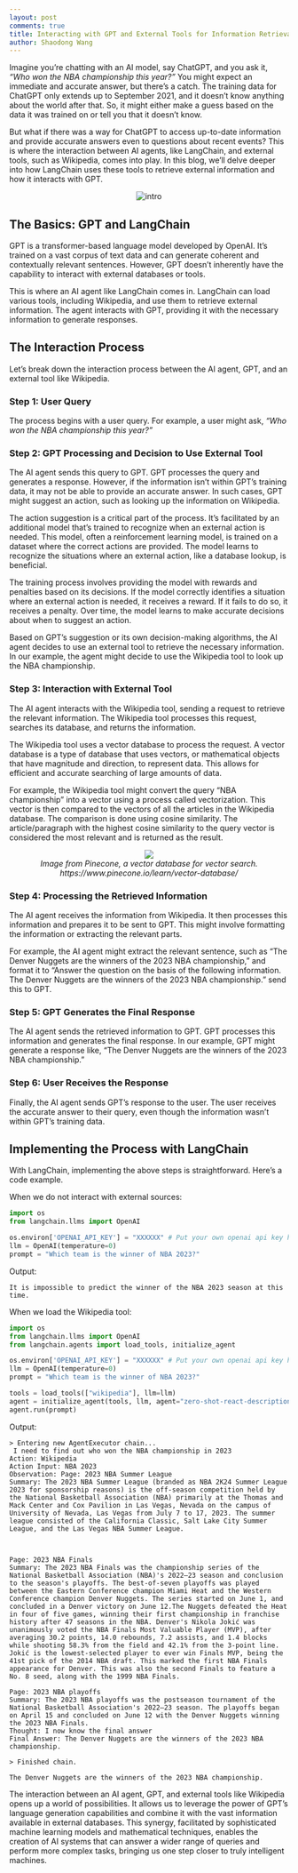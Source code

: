 ```yaml
---
layout: post
comments: true
title: Interacting with GPT and External Tools for Information Retrieval
author: Shaodong Wang
---
```


Imagine you’re chatting with an AI model, say ChatGPT, and you ask it, 
*“Who won the NBA championship this year?”* You might expect an immediate and accurate answer, 
but there’s a catch. The training data for ChatGPT only extends up to September 2021, 
and it doesn’t know anything about the world after that. 
So, it might either make a guess based on the data it was trained on or tell you that it doesn’t know.

But what if there was a way for ChatGPT to access up-to-date information and provide accurate answers even to questions about recent events? 
This is where the interaction between AI agents, like LangChain, and external tools, such as Wikipedia, comes into play. 
In this blog, we’ll delve deeper into how LangChain uses these tools to retrieve external information and how it interacts with GPT.

<figure align="center">
  <img src="{{ site.url }}{{ site.baseurl }}/assets/images/gpt_information_retrieval/intro.png" 
  alt="intro">
  <figcaption><em> </em></figcaption>
</figure>


## The Basics: GPT and LangChain
GPT is a transformer-based language model developed by OpenAI. It’s trained on a vast corpus of text data and can generate coherent and contextually relevant sentences. However, GPT doesn’t inherently have the capability to interact with external databases or tools.

This is where an AI agent like LangChain comes in. LangChain can load various tools, including Wikipedia, and use them to retrieve external information. The agent interacts with GPT, providing it with the necessary information to generate responses.

## The Interaction Process
Let’s break down the interaction process between the AI agent, GPT, and an external tool like Wikipedia.

### Step 1: User Query
The process begins with a user query. For example, a user might ask, *“Who won the NBA championship this year?”*

### Step 2: GPT Processing and Decision to Use External Tool
The AI agent sends this query to GPT. GPT processes the query and generates a response. However, if the information isn’t within GPT’s training data, it may not be able to provide an accurate answer. In such cases, GPT might suggest an action, such as looking up the information on Wikipedia.

The action suggestion is a critical part of the process. It’s facilitated by an additional model that’s trained to recognize when an external action is needed. This model, often a reinforcement learning model, is trained on a dataset where the correct actions are provided. The model learns to recognize the situations where an external action, like a database lookup, is beneficial.

The training process involves providing the model with rewards and penalties based on its decisions. If the model correctly identifies a situation where an external action is needed, it receives a reward. If it fails to do so, it receives a penalty. Over time, the model learns to make accurate decisions about when to suggest an action.

Based on GPT’s suggestion or its own decision-making algorithms, the AI agent decides to use an external tool to retrieve the necessary information. In our example, the agent might decide to use the Wikipedia tool to look up the NBA championship.

### Step 3: Interaction with External Tool
The AI agent interacts with the Wikipedia tool, sending a request to retrieve the relevant information. The Wikipedia tool processes this request, searches its database, and returns the information.

The Wikipedia tool uses a vector database to process the request. A vector database is a type of database that uses vectors, or mathematical objects that have magnitude and direction, to represent data. This allows for efficient and accurate searching of large amounts of data.

For example, the Wikipedia tool might convert the query “NBA championship” into a vector using a process called vectorization. This vector is then compared to the vectors of all the articles in the Wikipedia database. The comparison is done using cosine similarity. The article/paragraph with the highest cosine similarity to the query vector is considered the most relevant and is returned as the result.

<figure align="center">
  <img src="{{ site.url }}{{ site.baseurl }}/assets/images/gpt_information_retrieval/vector_database.png" >
  <figcaption><em>Image from Pinecone, a vector database for vector search. https://www.pinecone.io/learn/vector-database/ </em></figcaption>
</figure>

### Step 4: Processing the Retrieved Information
The AI agent receives the information from Wikipedia. It then processes this information and prepares it to be sent to GPT. This might involve formatting the information or extracting the relevant parts.

For example, the AI agent might extract the relevant sentence, such as “The Denver Nuggets are the winners of the 2023 NBA championship,” and format it to “Answer the question on the basis of the following information. The Denver Nuggets are the winners of the 2023 NBA championship.” send this to GPT.

### Step 5: GPT Generates the Final Response
The AI agent sends the retrieved information to GPT. GPT processes this information and generates the final response. In our example, GPT might generate a response like, “The Denver Nuggets are the winners of the 2023 NBA championship.”

### Step 6: User Receives the Response
Finally, the AI agent sends GPT’s response to the user. The user receives the accurate answer to their query, even though the information wasn’t within GPT’s training data.

## Implementing the Process with LangChain
With LangChain, implementing the above steps is straightforward. Here’s a code example.

When we do not interact with external sources:

```python
import os
from langchain.llms import OpenAI

os.environ['OPENAI_API_KEY'] = "XXXXXX" # Put your own openai api key here
llm = OpenAI(temperature=0)
prompt = "Which team is the winner of NBA 2023?"
```

Output:
```
It is impossible to predict the winner of the NBA 2023 season at this time.
```

When we load the Wikipedia tool:
```python
import os
from langchain.llms import OpenAI
from langchain.agents import load_tools, initialize_agent

os.environ['OPENAI_API_KEY'] = "XXXXXX" # Put your own openai api key here
llm = OpenAI(temperature=0)
prompt = "Which team is the winner of NBA 2023?"

tools = load_tools(["wikipedia"], llm=llm)
agent = initialize_agent(tools, llm, agent="zero-shot-react-description", verbose=True)
agent.run(prompt)
```

Output:
```
> Entering new AgentExecutor chain...
 I need to find out who won the NBA championship in 2023
Action: Wikipedia
Action Input: NBA 2023
Observation: Page: 2023 NBA Summer League
Summary: The 2023 NBA Summer League (branded as NBA 2K24 Summer League 2023 for sponsorship reasons) is the off-season competition held by the National Basketball Association (NBA) primarily at the Thomas and Mack Center and Cox Pavilion in Las Vegas, Nevada on the campus of University of Nevada, Las Vegas from July 7 to 17, 2023. The summer league consisted of the California Classic, Salt Lake City Summer League, and the Las Vegas NBA Summer League.



Page: 2023 NBA Finals
Summary: The 2023 NBA Finals was the championship series of the National Basketball Association (NBA)'s 2022–23 season and conclusion to the season's playoffs. The best-of-seven playoffs was played between the Eastern Conference champion Miami Heat and the Western Conference champion Denver Nuggets. The series started on June 1, and concluded in a Denver victory on June 12.The Nuggets defeated the Heat in four of five games, winning their first championship in franchise history after 47 seasons in the NBA. Denver's Nikola Jokić was unanimously voted the NBA Finals Most Valuable Player (MVP), after averaging 30.2 points, 14.0 rebounds, 7.2 assists, and 1.4 blocks while shooting 58.3% from the field and 42.1% from the 3-point line. Jokić is the lowest-selected player to ever win Finals MVP, being the 41st pick of the 2014 NBA draft. This marked the first NBA Finals appearance for Denver. This was also the second Finals to feature a No. 8 seed, along with the 1999 NBA Finals.

Page: 2023 NBA playoffs
Summary: The 2023 NBA playoffs was the postseason tournament of the National Basketball Association's 2022–23 season. The playoffs began on April 15 and concluded on June 12 with the Denver Nuggets winning the 2023 NBA Finals.
Thought: I now know the final answer
Final Answer: The Denver Nuggets are the winners of the 2023 NBA championship.

> Finished chain.
```

```
The Denver Nuggets are the winners of the 2023 NBA championship.
```

The interaction between an AI agent, GPT, and external tools like Wikipedia opens up a world of possibilities. It allows us to leverage the power of GPT’s language generation capabilities and combine it with the vast information available in external databases. This synergy, facilitated by sophisticated machine learning models and mathematical techniques, enables the creation of AI systems that can answer a wider range of queries and perform more complex tasks, bringing us one step closer to truly intelligent machines.






















